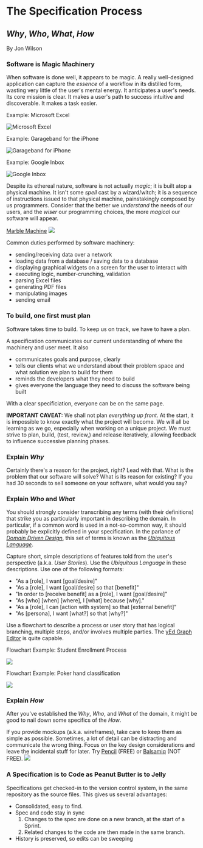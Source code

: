 # The Specification Process
## *Why*, *Who*, *What*, *How*

By Jon Wilson

### Software is Magic Machinery
When software is done well, it appears to be magic.  A really well-designed application can capture the *essence* of a workflow in its distilled form, wasting very little of the user's mental energy.  It anticipates a user's needs.  Its core mission is clear.  It makes a user's path to success intuitive and discoverable.  It makes a task easier.

Example: Microsoft Excel

![Microsoft Excel](img/excel.jpg)

Example: Garageband for the iPhone

![Garageband for iPhone](img/garageband.jpg)

Example: Google Inbox

![Google Inbox](img/google-inbox.gif)

Despite its ethereal nature, software is not actually *magic*; it is built atop a physical machine.  It isn't some *spell* cast by a wizard/witch; it is a sequence of instructions issued to that physical machine, painstakingly composed by us programmers.  Consider that the better we *understand* the needs of our users, and the *wiser* our programming choices, the more *magical* our software will appear.

[Marble Machine](https://www.youtube.com/watch?v=IvUU8joBb1Q)
![](img/marble-machine.jpg)

Common duties performed by software machinery:
- sending/receiving data over a network
- loading data from a database / saving data to a database
- displaying graphical widgets on a screen for the user to interact with
- executing logic, number-crunching, validation
- parsing Excel files
- generating PDF files
- manipulating images
- sending email

### To build, one first must plan
Software takes time to build.  To keep us on track, we have to have a plan.

A specification communicates our current understanding of where the machinery and user meet.
It also
- communicates goals and purpose, clearly
- tells our clients what we understand about their problem space and what solution we plan to build for them
- reminds the developers what they need to build
- gives everyone the language they need to discuss the software being built

With a clear specificiation, everyone can be on the same page.

**IMPORTANT CAVEAT:** We shall not plan *everything up front*.  At the start, it is impossible to know exactly what the project will become.  We will all be learning as we go, especially when working on a unique project.  We must strive to plan, build, (test, review,) and release iteratively, allowing feedback to influence successive planning phases.

### Explain *Why*
Certainly there's a reason for the project, right?  Lead with that.  What is the problem that our software will solve?  What is its reason for existing? If you had 30 seconds to sell someone on your software, what would you say?

### Explain *Who* and *What*
You should strongly consider transcribing any terms (with their definitions) that strike you as particularly important in describing the domain.  In particular, if a common word is used in a not-so-common way, it should probably be explicitly defined in your specification.  In the parlance of [*Domain Driven Design*](https://en.wikipedia.org/wiki/Domain-driven_design), this set of terms is known as the [*Ubiquitous Language*](https://www.agilealliance.org/glossary/ubiquitous-language/).

Capture short, simple descriptions of features told from the user's perspective (a.k.a. *User Stories*).  Use the *Ubiquitous Language* in these descriptions. Use one of the following formats:
- "As a [role], I want [goal/desire]"
- "As a [role], I want [goal/desire] so that [benefit]"
- "In order to [receive benefit] as a [role], I want [goal/desire]"
- "As [who] [when] [where], I [what] because [why]."
- "As a [role], I can [action with system] so that [external benefit]"
- "As [persona], I want [what?] so that [why?]"

Use a flowchart to describe a process or user story that has logical branching, multiple steps, and/or involves multiple parties. The [yEd Graph Editor](http://www.yworks.com) is quite capable.

Flowchart Example: Student Enrollment Process

![](img/Flowchart-Example.png)

Flowchart Example: Poker hand classification

![](img/Flowchart-Example-Poker_Hand_Classification.png)
### Explain *How*
After you've established the *Why*, *Who*, and *What* of the domain, it might be good to nail down some specifics of the *How*.

If you provide mockups (a.k.a. wireframes), take care to keep them as simple as possible.  Sometimes, a lot of detail can be distracting and communicate the wrong thing.  Focus on the key design considerations and leave the incidental stuff for later. Try [Pencil](http://pencil.evolus.vn/) (FREE) or [Balsamiq](http://www.balsamiq.com) (NOT FREE).
![](img/Wireframe-Example.png)


### A Specification is to Code as Peanut Butter is to Jelly
Specifications get checked-in to the version control system, in the same repository as the source files.  This gives us several advantages:
- Consolidated, easy to find.
- Spec and code stay in sync
    1. Changes to the spec are done on a new branch, at the start of a Sprint.
    2. Related changes to the code are then made in the same branch.
- History is preserved, so edits can be sweeping